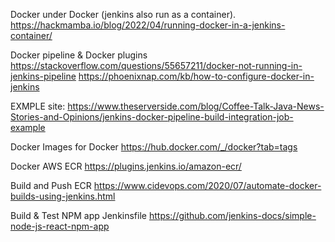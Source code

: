 Docker under Docker (jenkins also run as a container).
https://hackmamba.io/blog/2022/04/running-docker-in-a-jenkins-container/

Docker pipeline & Docker plugins
https://stackoverflow.com/questions/55657211/docker-not-running-in-jenkins-pipeline
https://phoenixnap.com/kb/how-to-configure-docker-in-jenkins

EXMPLE site: https://www.theserverside.com/blog/Coffee-Talk-Java-News-Stories-and-Opinions/jenkins-docker-pipeline-build-integration-job-example


Docker Images for Docker
https://hub.docker.com/_/docker?tab=tags

Docker AWS ECR
https://plugins.jenkins.io/amazon-ecr/

Build and Push ECR
https://www.cidevops.com/2020/07/automate-docker-builds-using-jenkins.html

Build & Test NPM app Jenkinsfile
https://github.com/jenkins-docs/simple-node-js-react-npm-app